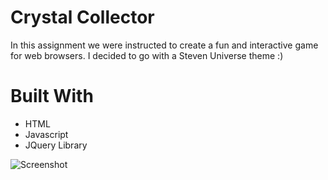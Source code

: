 # Crystal Collector

In this assignment we were instructed to create a fun and interactive game for web browsers. I decided to go with a Steven Universe theme :)

# Built With
* HTML
* Javascript
* JQuery Library

 ![Screenshot](crystalcollector.png)